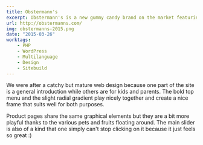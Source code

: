 ```yaml
---
title: Obstermann's
excerpt: Obstermann's is a new gummy candy brand on the market featuring 100% natural ingredients. Their new website is also free of artificial flavors but still eye-candy :)
url: http://obstermanns.com/
img: obstermanns-2015.png
date: "2015-03-26"
worktags:
    - PHP
    - WordPress
    - Multilanguage
    - Design
    - Sitebuild
---
```


We were after a catchy but mature web design because one part of the site is a general introduction while others are for kids and parents. The bold top menu and the slight radial gradient play nicely together and create a nice frame that suits well for both purposes.

Product pages share the same graphical elements but they are a bit more playful thanks to the various pets and fruits floating around. The main slider is also of a kind that one simply can't stop clicking on it because it just feels so great :)
